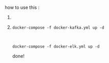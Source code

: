 how  to use this : 

1. 

2. ```
   docker-compose -f docker-kafka.yml up -d
   ```

   ​      

   ```
   docker-compose -f docker-elk.yml up -d
   ```

   done!

